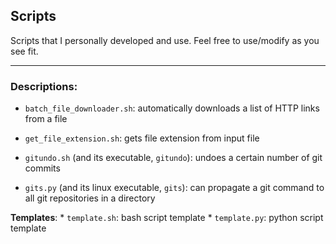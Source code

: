 Scripts
-------

Scripts that I personally developed and use. Feel free to use/modify as you see fit.

----

### Descriptions:

- ```batch_file_downloader.sh```: automatically downloads a list of HTTP links from a file

- ```get_file_extension.sh```: gets file extension from input file

- ```gitundo.sh``` (and its executable, ```gitundo```): undoes a certain number of git commits

- ```gits.py``` (and its linux executable, ```gits```): can propagate a git command to all git repositories in a directory

**Templates**:
    * ```template.sh```: bash script template
    * ```template.py```: python script template
